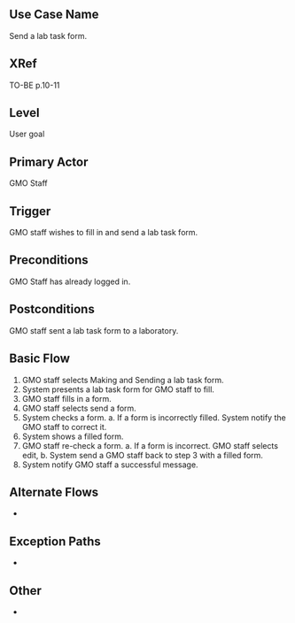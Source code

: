 

Use Case Name
-------------
Send a lab task form.

XRef
----
TO-BE p.10-11

Level
-----
User goal

Primary Actor
-------------
GMO Staff

Trigger
-------
GMO staff wishes to fill in and send a lab task form.

Preconditions
-------------
GMO Staff has already logged in.

Postconditions
--------------
GMO staff sent a lab task form to a laboratory.

Basic Flow
----------
1. GMO staff selects Making and Sending a lab task form.
2. System presents a lab task form for GMO staff to fill.
3. GMO staff fills in a form.
4. GMO staff selects send a form.
5. System checks a form.
a. If a form is incorrectly filled. System notify the GMO staff to correct it.
6. System shows a filled form.
7. GMO staff re-check a form.
a. If a form is incorrect. GMO staff selects edit, 
b. System send a GMO staff back to step 3 with a filled form.
8. System notify GMO staff a successful message.


Alternate Flows
---------------
-

Exception Paths
--------------------
-

Other
-------
-
